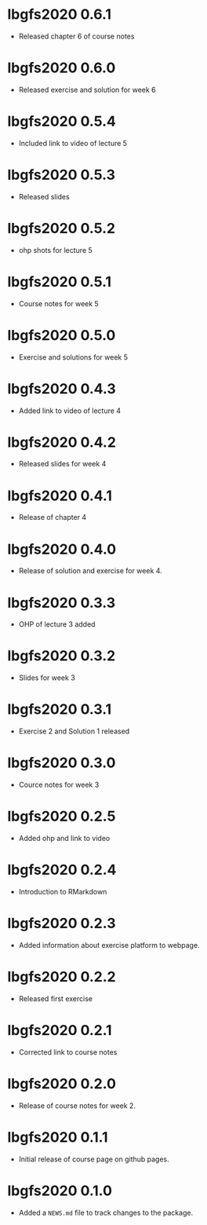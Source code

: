 # lbgfs2020 0.6.1

* Released chapter 6 of course notes

# lbgfs2020 0.6.0

* Released exercise and solution for week 6

# lbgfs2020 0.5.4

* Included link to video of lecture 5

# lbgfs2020 0.5.3

* Released slides

# lbgfs2020 0.5.2

* ohp shots for lecture 5

# lbgfs2020 0.5.1

* Course notes for week 5

# lbgfs2020 0.5.0

* Exercise and solutions for week 5

# lbgfs2020 0.4.3

* Added link to video of lecture 4

# lbgfs2020 0.4.2

* Released slides for week 4

# lbgfs2020 0.4.1

* Release of chapter 4

# lbgfs2020 0.4.0

* Release of solution and exercise for week 4.

# lbgfs2020 0.3.3

* OHP of lecture 3 added

# lbgfs2020 0.3.2

* Slides for week 3

# lbgfs2020 0.3.1

* Exercise 2 and Solution 1 released

# lbgfs2020 0.3.0

* Cource notes for week 3

# lbgfs2020 0.2.5

* Added ohp and link to video

# lbgfs2020 0.2.4

* Introduction to RMarkdown

# lbgfs2020 0.2.3

* Added information about exercise platform to webpage.

# lbgfs2020 0.2.2

* Released first exercise

# lbgfs2020 0.2.1

* Corrected link to course notes

# lbgfs2020 0.2.0

* Release of course notes for week 2.

# lbgfs2020 0.1.1

* Initial release of course page on github pages.

# lbgfs2020 0.1.0

* Added a `NEWS.md` file to track changes to the package.
